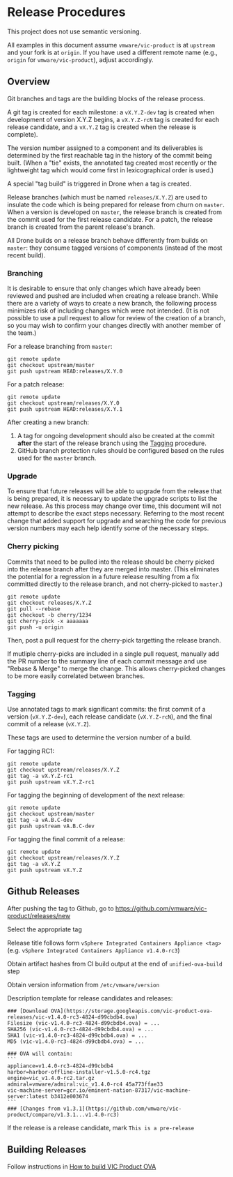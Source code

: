 # Release Procedures
This project does not use semantic versioning.

All examples in this document assume `vmware/vic-product` is at `upstream` and
your fork is at `origin`. If you have used a different remote name (e.g.,
`origin` for `vmware/vic-product`), adjust accordingly.


## Overview

Git branches and tags are the building blocks of the release process.

A git tag is created for each milestone: a `vX.Y.Z-dev` tag is created when
development of version X.Y.Z begins, a `vX.Y.Z-rcN` tag is created for each
release candidate, and a `vX.Y.Z` tag is created when the release is complete).

The version number assigned to a component and its deliverables is determined by
the first reachable tag in the history of the commit being built. (When a "tie"
exists, the annotated tag created most recently or the lightweight tag which
would come first in lexicographical order is used.)

A special "tag build" is triggered in Drone when a tag is created.

Release branches (which must be named `releases/X.Y.Z`) are used to insulate the
code which is being prepared for release from churn on `master`. When a version
is developed on `master`, the release branch is created from the commit used for
the first release candidate. For a patch, the release branch is created from the
parent release's branch.

All Drone builds on a release branch behave differently from builds on `master`:
they consume tagged versions of components (instead of the most recent build).


### Branching

It is desirable to ensure that only changes which have already been reviewed and
pushed are included when creating a release branch. While there are a variety of
ways to create a new branch, the following process minimizes risk of including
changes which were not intended. (It is not possible to use a pull request to
allow for review of the creation of a branch, so you may wish to confirm your
changes directly with another member of the team.)

For a release branching from `master`:
```
git remote update
git checkout upstream/master
git push upstream HEAD:releases/X.Y.0
```

For a patch release:
```
git remote update
git checkout upstream/releases/X.Y.0
git push upstream HEAD:releases/X.Y.1
```

After creating a new branch:

1. A tag for ongoing development should also be created at the commit **after**
   the start of the release branch using the [Tagging](#Tagging) procedure.
2. GitHub branch protection rules should be configured based on the rules used
   for the `master` branch.


### Upgrade

To ensure that future releases will be able to upgrade from the release that is
being prepared, it is necessary to update the upgrade scripts to list the new
release. As this process may change over time, this document will not attempt to
describe the exact steps necessary. Referring to the most recent change that
added support for upgrade and searching the code for previous version numbers
may each help identify some of the necessary steps.


### Cherry picking

Commits that need to be pulled into the release should be cherry picked into the
release branch after they are merged into master. (This eliminates the potential
for a regression in a future release resulting from a fix committed directly to
the release branch, and not cherry-picked to `master`.)

```
git remote update
git checkout releases/X.Y.Z
git pull --rebase
git checkout -b cherry/1234
git cherry-pick -x aaaaaaa
git push -u origin
```

Then, post a pull request for the cherry-pick targetting the release branch.

If mutliple cherry-picks are included in a single pull request, manually add the
PR number to the summary line of each commit message and use "Rebase & Merge" to
merge the change. This allows cherry-picked changes to be more easily correlated
between branches.


### Tagging

Use annotated tags to mark significant commits: the first commit of a version
(`vX.Y.Z-dev`), each release candidate (`vX.Y.Z-rcN`), and the final commit of a
release (`vX.Y.Z`).

These tags are used to determine the version number of a build.

For tagging RC1:
```
git remote update
git checkout upstream/releases/X.Y.Z
git tag -a vX.Y.Z-rc1
git push upstream vX.Y.Z-rc1
```

For tagging the beginning of development of the next release:
```
git remote update
git checkout upstream/master
git tag -a vA.B.C-dev
git push upstream vA.B.C-dev
```

For tagging the final commit of a release:
```
git remote update
git checkout upstream/releases/X.Y.Z
git tag -a vX.Y.Z
git push upstream vX.Y.Z
```

## Github Releases

After pushing the tag to Github, go to https://github.com/vmware/vic-product/releases/new

Select the appropriate tag

Release title follows form `vSphere Integrated Containers Appliance <tag>` (e.g. `vSphere Integrated Containers Appliance v1.4.0-rc3`)

Obtain artifact hashes from CI build output at the end of `unified-ova-build` step

Obtain version information from `/etc/vmware/version`

Description template for release candidates and releases:

```````
### [Download OVA](https://storage.googleapis.com/vic-product-ova-releases/vic-v1.4.0-rc3-4824-d99cbdb4.ova)
Filesize (vic-v1.4.0-rc3-4824-d99cbdb4.ova) = ...
SHA256 (vic-v1.4.0-rc3-4824-d99cbdb4.ova) = ...
SHA1 (vic-v1.4.0-rc3-4824-d99cbdb4.ova) = ...
MD5 (vic-v1.4.0-rc3-4824-d99cbdb4.ova) = ...

### OVA will contain:
```
appliance=v1.4.0-rc3-4824-d99cbdb4
harbor=harbor-offline-installer-v1.5.0-rc4.tgz
engine=vic_v1.4.0-rc2.tar.gz
admiral=vmware/admiral:vic_v1.4.0-rc4 45a773ffae33
vic-machine-server=gcr.io/eminent-nation-87317/vic-machine-server:latest b3412e003674
```
### [Changes from v1.3.1](https://github.com/vmware/vic-product/compare/v1.3.1...v1.4.0-rc3)

```````

If the release is a release candidate, mark `This is a pre-release`

## Building Releases

Follow instructions in [How to build VIC Product OVA](BUILD.md)
